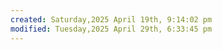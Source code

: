 ```yaml
---
created: Saturday,2025 April 19th, 9:14:02 pm
modified: Tuesday,2025 April 29th, 6:33:45 pm
---
```

